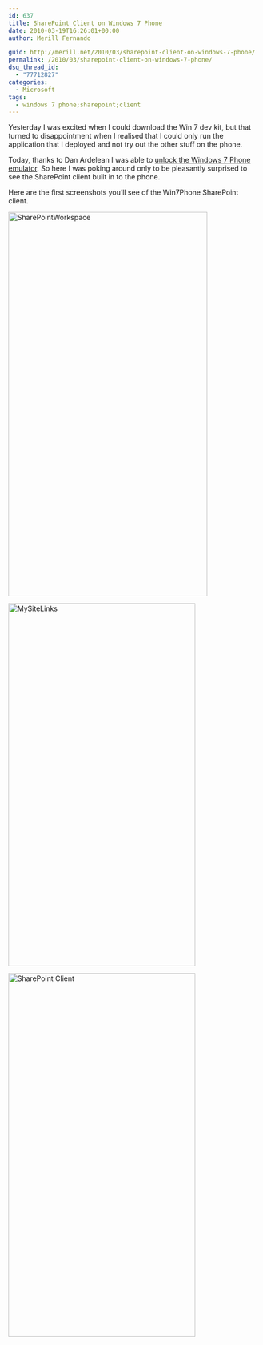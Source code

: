 ```yaml
---
id: 637
title: SharePoint Client on Windows 7 Phone
date: 2010-03-19T16:26:01+00:00
author: Merill Fernando

guid: http://merill.net/2010/03/sharepoint-client-on-windows-7-phone/
permalink: /2010/03/sharepoint-client-on-windows-7-phone/
dsq_thread_id:
  - "77712827"
categories:
  - Microsoft
tags:
  - windows 7 phone;sharepoint;client
---
```

<p>Yesterday I was excited when I could download the Win 7 dev kit, but that turned to disappointment when I realised that I could only run the application that I deployed and not try out the other stuff on the phone.</p>  <p>Today, thanks to Dan Ardelean I was able to <a href="http://sviluppomobile.blogspot.com/2010/03/wmp7-emulator-unlock.html">unlock the Windows 7 Phone emulator</a>. So here I was poking around only to be pleasantly surprised to see the SharePoint client built in to the phone.</p>  <p>Here are the first screenshots you’ll see of the Win7Phone SharePoint client. </p>  <p><img style="border-bottom: 0px; border-left: 0px; display: inline; border-top: 0px; border-right: 0px" title="SharePointWorkspace" border="0" alt="SharePointWorkspace" src="https://merill.net/wp-content/uploads/2010/03/SharePointWorkspace.png" width="398" height="768" /> </p>  <p><img style="border-bottom: 0px; border-left: 0px; display: inline; border-top: 0px; border-right: 0px" title="MySiteLinks" border="0" alt="MySiteLinks" src="https://merill.net/wp-content/uploads/2010/03/MySiteLinks.png" width="374" height="725" /> </p>  <p><img style="border-bottom: 0px; border-left: 0px; display: inline; border-top: 0px; border-right: 0px" title="SharePoint Client" border="0" alt="SharePoint Client" src="https://merill.net/wp-content/uploads/2010/03/SharePointClient.png" width="374" height="727" /></p>